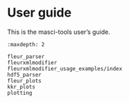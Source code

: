 # User guide

This is the masci-tools user’s guide.

```{toctree}
:maxdepth: 2

fleur_parser
fleurxmlmodifier
fleurxmlmodifier_usage_examples/index
hdf5_parser
fleur_plots
kkr_plots
plotting
```
